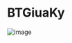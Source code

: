 # BTGiuaKy
![image](https://github.com/user-attachments/assets/ab82020b-0e0a-45e4-8f0b-e8d564945673)

 
